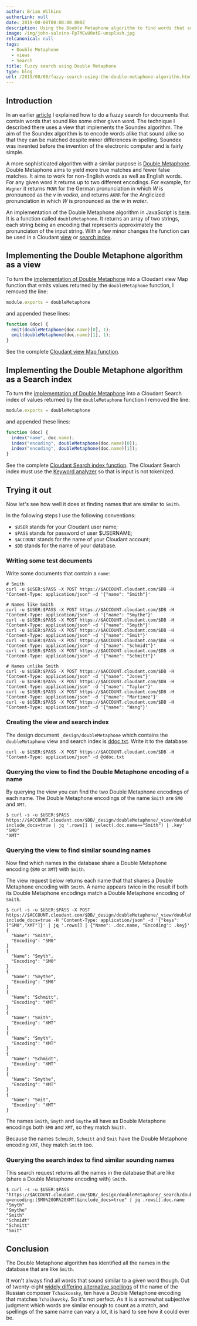 ```yaml
---
author: Brian Wilkins
authorLink: null
date: 2019-08-08T00:00:00.000Z
description: Using the Double Metaphone algorithm to find words that sound alike.
image: /img/john-salvino-Fp7MCwU0etE-unsplash.jpg
relcanonical: null
tags:
  - Double Metaphone
  - views
  - Search
title: Fuzzy search using Double Metaphone
type: blog
url: /2019/08/08/fuzzy-search-using-the-double-metaphone-algorithm.html
---
```



## Introduction

In an earlier [article](https://blog.cloudant.com/2018/12/12/soundex-view.html) I explained how to do a fuzzy search for documents that contain words that sound like some other given word. 
The technique I described there uses a view that implements the Soundex algorithm. The aim of the Soundex algorithm is to encode words alike that sound alike so that they can be matched despite minor differences in spelling.
Soundex was invented before the invention of the electronic computer and is fairly simple. 

A more sophisticated algorithm with a similar purpose is [Double Metaphone](http://www.drdobbs.com/the-double-metaphone-search-algorithm/184401251?pgno=2).
Double Metaphone aims to yield more true matches and fewer false matches. It aims to work for non-English words as well as English words. For any given word it returns up to two different encodings. For example, for `Wagner` it returns `FKNR` for the German pronunciation in which *W* is pronounced as the *v* in *vodka*, and returns `AKNR` for the Anglicized pronunciation in which *W* is pronounced as the *w* in *water*. 

An implementation of the Double Metaphone algorithm in JavaScript is [here](https://github.com/words/double-metaphone/blob/master/index.js).
It is a function called `doubleMetaphone`. It returns an array of two strings, each string being an encoding that represents approximately the pronunciaton of the input string.
With a few minor changes the function can be used in a Cloudant [view](https://cloud.ibm.com/docs/services/Cloudant?topic=cloudant-views-mapreduce) or [search index](https://cloud.ibm.com/docs/services/Cloudant/offerings?topic=cloudant-search).

## Implementing the Double Metaphone algorithm as a view

To turn the [implementation of Double Metaphone](https://github.com/words/double-metaphone/blob/master/index.js) into a Cloudant view Map function that emits values returned by the `doubleMetaphone` function, I removed the line:

```js
module.exports = doubleMetaphone
```
and appended these lines:

```js 
function (doc) {
  emit(doubleMetaphone(doc.name)[0], 1);   
  emit(doubleMetaphone(doc.name)[1], 1);
}
```

See the complete [Cloudant view Map function](https://gist.github.com/brianewilkins/034c203fb29a7e0c7539f6a1ed248949).

## Implementing the Double Metaphone algorithm as a Search index

To turn the [implementation of Double Metaphone](https://github.com/words/double-metaphone/blob/master/index.js) into a Cloudant Search index of values returned by the `doubleMetaphone` function I removed the line:

```js
module.exports = doubleMetaphone
```

and appended these lines:

```js
function (doc) {
  index("name", doc.name);
  index("encoding", doubleMetaphone(doc.name)[0]);
  index("encoding", doubleMetaphone(doc.name)[1]);   
}
```

See the complete [Cloudant Search index function](https://gist.github.com/brianewilkins/0638608ceb248773b6fc456d50e5a37c). The Cloudant Search index must use the [Keyword analyzer](https://cloud.ibm.com/docs/services/Cloudant?topic=cloudant-search#analyzers) so that is input is not tokenized.



## Trying it out

Now let's see how well it does at finding names that are similar to `Smith`.

In the following steps I use the following conventions:

- `$USER` stands for your Cloudant user name;
- `$PASS` stands for password of user $USERNAME;
- `$ACCOUNT` stands for the name of your Cloudant account;
- `$DB` stands for the name of your database.


### Writing some test documents

Write some documents that contain a `name`:

```curl
# Smith
curl -u $USER:$PASS -X POST https://$ACCOUNT.cloudant.com/$DB -H "Content-Type: application/json" -d '{"name": "Smith"}'

# Names like Smith
curl -u $USER:$PASS -X POST https://$ACCOUNT.cloudant.com/$DB -H "Content-Type: application/json" -d '{"name": "Smythe"}'
curl -u $USER:$PASS -X POST https://$ACCOUNT.cloudant.com/$DB -H "Content-Type: application/json" -d '{"name": "Smyth"}'
curl -u $USER:$PASS -X POST https://$ACCOUNT.cloudant.com/$DB -H "Content-Type: application/json" -d '{"name": "Smit"}'
curl -u $USER:$PASS -X POST https://$ACCOUNT.cloudant.com/$DB -H "Content-Type: application/json" -d '{"name": "Schmidt"}'
curl -u $USER:$PASS -X POST https://$ACCOUNT.cloudant.com/$DB -H "Content-Type: application/json" -d '{"name": "Schmitt"}'

# Names unlike Smith
curl -u $USER:$PASS -X POST https://$ACCOUNT.cloudant.com/$DB -H "Content-Type: application/json" -d '{"name": "Jones"}'
curl -u $USER:$PASS -X POST https://$ACCOUNT.cloudant.com/$DB -H "Content-Type: application/json" -d '{"name": "Taylor"}'
curl -u $USER:$PASS -X POST https://$ACCOUNT.cloudant.com/$DB -H "Content-Type: application/json" -d '{"name": "Martinez"}'
curl -u $USER:$PASS -X POST https://$ACCOUNT.cloudant.com/$DB -H "Content-Type: application/json" -d '{"name": "Wang"}'
```

### Creating the view and search index

The design document `_design/doubleMetaphone` which contains the `doubleMetaphone` view and search index is [ddoc.txt](https://gist.github.com/brianewilkins/6f145b801da0726b77d10e0bc782dfb4).
Write it to the database:

```curl
curl -u $USER:$PASS -X POST https://$ACCOUNT.cloudant.com/$DB -H "Content-Type: application/json" -d @ddoc.txt
```

### Querying the view to find the Double Metaphone encoding of a name

By querying the view you can find the two Double Metaphone encodings of each name. The Double Metaphone encodings of the name `Smith` are `SM0` and `XMT`.

	$ curl -s -u $USER:$PASS https://$ACCOUNT.cloudant.com/$DB/_design/doubleMetaphone/_view/doubleMetaphone?include_docs=true | jq '.rows[] | select(.doc.name=="Smith") | .key'
	"SM0"
	"XMT"

### Querying the view to find similar sounding names

Now find which names in the database share a Double Metaphone encoding (`SM0` or `XMT`) with `Smith`. 

The view request below returns each name that that shares a Double Metaphone encoding with `Smith`. A name appears twice in the result if both its Double Metaphone encodings match a Double Metaphone encoding of `Smith`.

	$ curl -s -u $USER:$PASS -X POST https://$ACCOUNT.cloudant.com/$DB/_design/doubleMetaphone/_view/doubleMetaphone?include_docs=true -H "Content-Type: application/json" -d '{"keys":["SM0","XMT"]}' | jq '.rows[] | {"Name": .doc.name, "Encoding": .key}'
	{
	  "Name": "Smith",
	  "Encoding": "SM0"
	}
	{
	  "Name": "Smyth",
	  "Encoding": "SM0"
	}
	{
	  "Name": "Smythe",
	  "Encoding": "SM0"
	}
	{
	  "Name": "Schmitt",
	  "Encoding": "XMT"
	}
	{
	  "Name": "Smith",
	  "Encoding": "XMT"
	}
	{
	  "Name": "Smyth",
	  "Encoding": "XMT"
	}
	{
	  "Name": "Schmidt",
	  "Encoding": "XMT"
	}
	{
	  "Name": "Smythe",
	  "Encoding": "XMT"
	}
	{
	  "Name": "Smit",
	  "Encoding": "XMT"
	}

The names `Smith`, `Smyth` and `Smythe` all have as Double Metaphone encodings both `SM0` and `XMT`, so they match `Smith`.

Because the names `Schmidt`, `Schmitt` and `Smit` have the Double Metaphone encoding `XMT`, they match `Smith` too.

### Querying the search index to find similar sounding names

This search request returns all the names in the database that are like (share a Double Metaphone encoding with) `Smith`.


	$ curl -s -u $USER:$PASS "https://$ACCOUNT.cloudant.com/$DB/_design/doubleMetaphone/_search/doubleMetaphone?q=encoding:(SM0%20OR%20XMT)&include_docs=true" | jq .rows[].doc.name
	"Smyth"
	"Smythe"
	"Smith"
	"Schmidt"
	"Schmitt"
	"Smit"


## Conclusion

The Double Metaphone algorithm has identified all the names in the database that are like `Smith`.

It won't always find all words that sound similar to a given word though.
Out of twenty-eight [widely differing alternative spellings](https://gist.github.com/brianewilkins/e14c4519c85ba751ef67257fc6dec34a) of the name of the Russian composer `Tchaikovsky`, ten have a Double Metaphone encoding that matches `Tchaikovsky`.
So it's not perfect. As it is a somewhat subjective judgment which words are similar enough to count as a match, and spellings of the same name can vary a lot, it is hard to see how it could ever be.